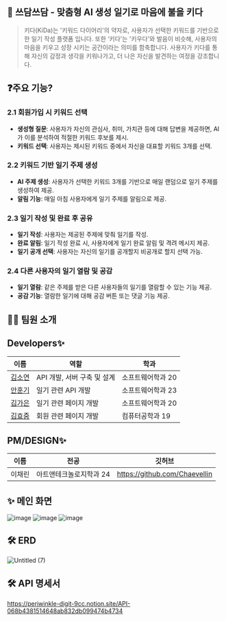 ## 🙌 쓰담쓰담 - 맞춤형 AI 생성 일기로 마음에 불을 키다
>키다(KiDa)는 '키워드 다이어리'의 약자로, 사용자가 선택한 키워드를 기반으로 한 일기 작성 플랫폼 입니다. 또한 ‘키다'는 '키우다'와 발음이 비슷해, 사용자의 마음을 키우고 성장 시키는 공간이라는 의미를 함축합니다. 사용자가 키다를 통해 자신의 감정과 생각을 키워나가고, 더 나은 자신을 발견하는 여정을 강조합니다.

## ❓주요 기능?   
### 2.1 회원가입 시 키워드 선택

- **생성형 질문**: 사용자가 자신의 관심사, 취미, 가치관 등에 대해 답변을 제공하면, AI가 이를 분석하여 적절한 키워드 후보를 제시.
- **키워드 선택**: 사용자는 제시된 키워드 중에서 자신을 대표할 키워드 3개를 선택.

### 2.2 키워드 기반 일기 주제 생성

- **AI 주제 생성**: 사용자가 선택한 키워드 3개를 기반으로 매일 랜덤으로 일기 주제를 생성하여 제공.
- **알림 기능**: 매일 아침 사용자에게 일기 주제를 알림으로 제공.

### 2.3 일기 작성 및 완료 후 공유

- **일기 작성**: 사용자는 제공된 주제에 맞춰 일기를 작성.
- **완료 알림**: 일기 작성 완료 시, 사용자에게 일기 완료 알림 및 격려 메시지 제공.
- **일기 공개 선택**: 사용자는 자신의 일기를 공개할지 비공개로 할지 선택 가능.

### 2.4 다른 사용자의 일기 열람 및 공감

- **일기 열람**: 같은 주제를 받은 다른 사용자들의 일기를 열람할 수 있는 기능 제공.
- **공감 기능**: 열람한 일기에 대해 공감 버튼 또는 댓글 기능 제공.

## 🙋‍♀️ 팀원 소개   
## Developers✨

| 이름                                         | 역할           | 학과               |
| -------------------------------------------- | --------------  | -------------------- |
| [김소연](https://github.com/kssosoy)       | API 개발, 서버 구축 및 설계 | 소프트웨어학과 20 |
| [안훈기](https://github.com/angoroa)  | 일기 관련 API 개발      | 소프트웨어학과 23 |
| [김가은](https://github.com/9aeun) | 일기 관련 페이지 개발      | 소프트웨어학과 20|
| [김효중](https://github.com/hn7093) | 회원 관련 페이지 개발      | 컴퓨터공학과 19 |

## PM/DESIGN✨
| 이름                                         | 전공           | 깃허브                |
| -------------------------------------------- | --------------  | -------------------- |
| 이채린| 아트앤테크놀로지학과 24 |https://github.com/Chaevellin |


## ✨ 메인 화면   

![image](https://github.com/user-attachments/assets/60276fb2-cba2-4835-9cc6-ef4fb7e99de1)
![image](https://github.com/user-attachments/assets/b84d19bb-2bc8-4e03-bc70-3531a2622850)
![image](https://github.com/user-attachments/assets/9ef19b75-39be-4e31-bcaf-4bd992e017c1)


## 🛠 ERD

![Untitled (7)](https://github.com/user-attachments/assets/34764034-c40d-4651-abe6-408ce624868e)


## 🛠 API 명세서

https://periwinkle-digit-9cc.notion.site/API-068b4381514648ab832db099474b4734

